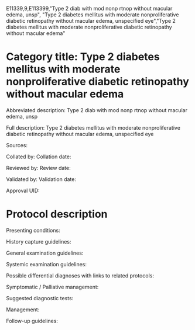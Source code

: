 E11339,9,E113399,"Type 2 diab with mod nonp rtnop without macular edema, unsp", "Type 2 diabetes mellitus with moderate nonproliferative diabetic retinopathy without macular edema, unspecified eye","Type 2 diabetes mellitus with moderate nonproliferative diabetic retinopathy without macular edema"
# Category title: Type 2 diabetes mellitus with moderate nonproliferative diabetic retinopathy without macular edema

Abbreviated description: Type 2 diab with mod nonp rtnop without macular edema, unsp

Full description: Type 2 diabetes mellitus with moderate nonproliferative diabetic retinopathy without macular edema, unspecified eye

Sources:

Collated by:
Collation date:

Reviewed by:
Review date:

Validated by:
Validation date:

Approval UID:

# Protocol description

Presenting conditions:

History capture guidelines:

General examination guidelines:

Systemic examination guidelines:

Possible differential diagnoses with links to related protocols:

Symptomatic / Palliative management:

Suggested diagnostic tests:

Management:

Follow-up guidelines:
